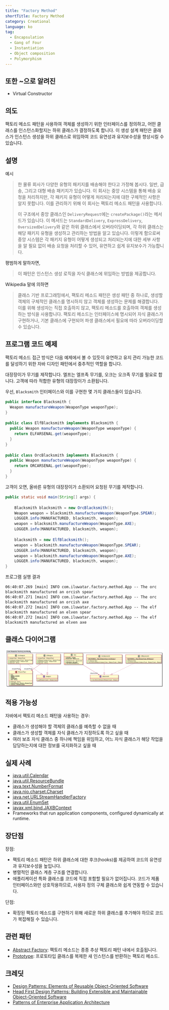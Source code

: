 ```yaml
---
title: "Factory Method"
shortTitle: Factory Method
category: Creational
language: ko
tag:
  - Encapsulation
  - Gang of Four
  - Instantiation
  - Object composition
  - Polymorphism
---
```


## 또한 ~으로 알려진

* Virtual Constructor

## 의도

팩토리 메소드 패턴을 사용하여 객체를 생성하기 위한 인터페이스를 정의하고, 어떤 클래스를 인스턴스화할지는 하위 클래스가 결정하도록 합니다. 이 생성 설계 패턴은 클래스가 인스턴스 생성을 하위 클래스로 위임하여 코드 유연성과 유지보수성을 향상시킬 수 있습니다.

## 설명

예시

> 한 물류 회사가 다양한 유형의 패키지를 배송해야 한다고 가정해 봅시다. 일반, 급송, 그리고 대형 배송 패키지가 있습니다. 이 회사는 중앙 시스템을 통해 배송 요청을 처리하지만, 각 패키지 유형이 어떻게 처리되는지에 대한 구체적인 사항은 알지 못합니다. 이를 관리하기 위해 이 회사는 팩토리 메소드 패턴을 사용합니다.
>
> 이 구조에서 중앙 클래스인 `DeliveryRequest`에는 `createPackage()`라는 메서드가 있습니다. 이 메서드는 `StandardDelivery`, `ExpressDelivery`, `OversizedDelivery`와 같은 하위 클래스에서 오버라이딩되며, 각 하위 클래스는 해당 패키지 유형을 생성하고 관리하는 방법을 알고 있습니다. 이렇게 함으로써 중앙 시스템은 각 패키지 유형이 어떻게 생성되고 처리되는지에 대한 세부 사항을 알 필요 없이 배송 요청을 처리할 수 있어, 유연하고 쉽게 유지보수가 가능합니다.

평범하게 말하자면,

> 이 패턴은 인스턴스 생성 로직을 자식 클래스에 위임하는 방법을 제공합니다.

Wikipedia 말에 의하면

> 클래스 기반 프로그래밍에서, 팩토리 메소드 패턴은 생성 패턴 중 하나로, 생성할 객체의 구체적인 클래스를 명시하지 않고 객체를 생성하는 문제를 해결합니다. 이를 위해 생성자는 직접 호출하지 않고, 팩토리 메소드를 호출하여 객체를 생성하는 방식을 사용합니다. 팩토리 메소드는 인터페이스에 명시되어 자식 클래스가 구현하거나, 기본 클래스에 구현되어 파생 클래스에서 필요에 따라 오버라이딩할 수 있습니다.

## 프로그램 코드 예제

팩토리 메소드 접근 방식은 다음 예제에서 볼 수 있듯이 유연하고 유지 관리 가능한 코드를 달성하기 위한 자바 디자인 패턴에서 중추적인 역할을 합니다.

대장장이가 무기를 제작합니다. 엘프는 엘프족 무기를, 오크는 오크족 무기를 필요로 합니다. 고객에 따라 적합한 유형의 대장장이가 소환됩니다.

우선, `Blacksmith` 인터페이스와 이를 구현한 몇 가지 클래스들이 있습니다.

```java
public interface Blacksmith {
  Weapon manufactureWeapon(WeaponType weaponType);
}

public class ElfBlacksmith implements Blacksmith {
  public Weapon manufactureWeapon(WeaponType weaponType) {
    return ELFARSENAL.get(weaponType);
  }
}

public class OrcBlacksmith implements Blacksmith {
  public Weapon manufactureWeapon(WeaponType weaponType) {
    return ORCARSENAL.get(weaponType);
  }
}
```

고객이 오면, 올바른 유형의 대장장이가 소환되어 요청된 무기를 제작합니다.

```java
public static void main(String[] args) {

    Blacksmith blacksmith = new OrcBlacksmith();
    Weapon weapon = blacksmith.manufactureWeapon(WeaponType.SPEAR);
    LOGGER.info(MANUFACTURED, blacksmith, weapon);
    weapon = blacksmith.manufactureWeapon(WeaponType.AXE);
    LOGGER.info(MANUFACTURED, blacksmith, weapon);

    blacksmith = new ElfBlacksmith();
    weapon = blacksmith.manufactureWeapon(WeaponType.SPEAR);
    LOGGER.info(MANUFACTURED, blacksmith, weapon);
    weapon = blacksmith.manufactureWeapon(WeaponType.AXE);
    LOGGER.info(MANUFACTURED, blacksmith, weapon);
}
```

프로그램 실행 결과
```
06:40:07.269 [main] INFO com.iluwatar.factory.method.App -- The orc blacksmith manufactured an orcish spear
06:40:07.271 [main] INFO com.iluwatar.factory.method.App -- The orc blacksmith manufactured an orcish axe
06:40:07.272 [main] INFO com.iluwatar.factory.method.App -- The elf blacksmith manufactured an elven spear
06:40:07.272 [main] INFO com.iluwatar.factory.method.App -- The elf blacksmith manufactured an elven axe
```

## 클래스 다이어그램

![alt text](./etc/factory-method.urm.png "Factory Method Class Diagram")

## 적용 가능성

자바에서 팩토리 메소드 패턴을 사용하는 경우:

* 클래스가 생성해야 할 객체의 클래스를 예측할 수 없을 때
* 클래스가 생성할 객체를 자식 클래스가 지정하도록 하고 싶을 때
* 여러 보조 자식 클래스 중 하나에 책임을 위임하고, 어느 자식 클래스가 해당 작업을 담당하는지에 대한 정보를 국지화하고 싶을 때

## 실제 사례

* [java.util.Calendar](http://docs.oracle.com/javase/8/docs/api/java/util/Calendar.html#getInstance--)
* [java.util.ResourceBundle](http://docs.oracle.com/javase/8/docs/api/java/util/ResourceBundle.html#getBundle-java.lang.String-)
* [java.text.NumberFormat](http://docs.oracle.com/javase/8/docs/api/java/text/NumberFormat.html#getInstance--)
* [java.nio.charset.Charset](http://docs.oracle.com/javase/8/docs/api/java/nio/charset/Charset.html#forName-java.lang.String-)
* [java.net.URLStreamHandlerFactory](http://docs.oracle.com/javase/8/docs/api/java/net/URLStreamHandlerFactory.html#createURLStreamHandler-java.lang.String-)
* [java.util.EnumSet](https://docs.oracle.com/javase/8/docs/api/java/util/EnumSet.html#of-E-)
* [javax.xml.bind.JAXBContext](https://docs.oracle.com/javase/8/docs/api/javax/xml/bind/JAXBContext.html#createMarshaller--)
* Frameworks that run application components, configured dynamically at runtime.

## 장단점

장점:

* 팩토리 메소드 패턴은 하위 클래스에 대한 후크(hooks)를 제공하여 코드의 유연성과 유지보수성을 높입니다.
* 병렬적인 클래스 계층 구조를 연결합니다.
* 애플리케이션 특화 클래스를 코드에 직접 포함할 필요가 없어집니다. 코드가 제품 인터페이스와만 상호작용하므로, 사용자 정의 구체 클래스와 쉽게 연동할 수 있습니다.

단점:

* 확장된 팩토리 메소드를 구현하기 위해 새로운 하위 클래스를 추가해야 하므로 코드가 복잡해질 수 있습니다.

## 관련 패턴

* [Abstract Factory](https://java-design-patterns.com/patterns/abstract-factory/): 팩토리 메소드는 종종 추상 팩토리 패턴 내에서 호출됩니다.
* [Prototype](https://java-design-patterns.com/patterns/prototype/): 프로토타입 클래스를 복제한 새 인스턴스를 반환하는 팩토리 메소드.

## 크레딧

* [Design Patterns: Elements of Reusable Object-Oriented Software](https://amzn.to/3w0Rk5y)
* [Head First Design Patterns: Building Extensible and Maintainable Object-Oriented Software](https://amzn.to/3UpTLrG)
* [Patterns of Enterprise Application Architecture](https://amzn.to/4b2ZxoM)
